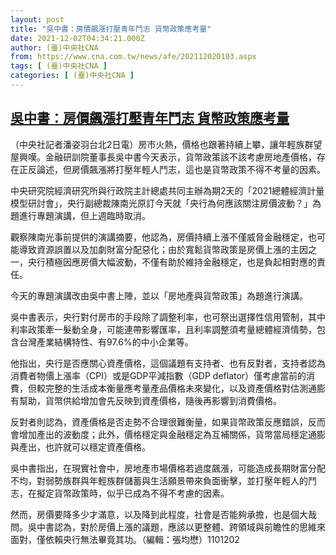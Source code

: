 ```yaml
---
layout: post
title: "吳中書：房價飆漲打壓青年鬥志 貨幣政策應考量"
date: 2021-12-02T04:34:21.000Z
author: (臺)中央社CNA
from: https://www.cna.com.tw/news/afe/202112020103.aspx
tags: [ (臺)中央社CNA ]
categories: [ (臺)中央社CNA ]
---
```

<!--1638419661000-->
[吳中書：房價飆漲打壓青年鬥志 貨幣政策應考量](https://www.cna.com.tw/news/afe/202112020103.aspx)
------

<div>
<div></div><div><p>（中央社記者潘姿羽台北2日電）房市火熱，價格也跟著持續上攀，讓年輕族群望屋興嘆。金融研訓院董事長吳中書今天表示，貨幣政策該不該考慮房地產價格，存在正反論述，但房價飆漲將打壓年輕人鬥志，這也是貨幣政策不得不考量的因素。</p><p>中央研究院經濟研究所與行政院主計總處共同主辦為期2天的「2021總體經濟計量模型研討會」，央行副總裁陳南光原訂今天就「央行為何應該關注房價波動？」為題進行專題演講，但上週臨時取消。</p><p>觀察陳南光事前提供的演講摘要，他認為，房價持續上漲不僅威脅金融穩定，也可能導致資源誤置以及加劇財富分配惡化；由於寬鬆貨幣政策是房價上漲的主因之一，央行積極因應房價大幅波動，不僅有助於維持金融穩定，也是負起相對應的責任。</p><p>今天的專題演講改由吳中書上陣，並以「房地產與貨幣政策」為題進行演講。</p><p>吳中書表示，央行對付房市的手段除了調整利率，也可祭出選擇性信用管制，其中利率政策牽一髮動全身，可能連帶影響匯率，且利率調整須考量總體經濟情勢，包含台灣產業結構特性、有97.6%的中小企業等。</p><p>他指出，央行是否應關心資產價格，這個議題有支持者、也有反對者，支持者認為消費者物價上漲率（CPI）或是GDP平減指數（GDP deflator）僅考慮當前的消費，但較完整的生活成本衡量應考量產品價格未來變化，以及資產價格對估測通膨有幫助，貨幣供給增加會先反映到資產價格，隨後再影響到消費價格。</p><p>反對者則認為，資產價格是否走勢不合理很難衡量，如果貨幣政策反應錯誤，反而會增加產出的波動度；此外，價格穩定與金融穩定為互補關係，貨幣當局穩定通膨與產出，也許就可以穩定資產價格。</p><p>吳中書指出，在現實社會中，房地產市場價格若過度飆漲，可能造成長期財富分配不均，對弱勢族群與年輕族群儲蓄與生活願景帶來負面衝擊，並打壓年輕人的鬥志，在擬定貨幣政策時，似乎已成為不得不考慮的因素。</p><p>然而，房價要降多少才滿意，以及降到此程度，社會是否能夠承擔，也是個大哉問。吳中書認為，對於房價上漲的議題，應該以更整體、跨領域與前瞻性的思維來面對，僅依賴央行無法畢竟其功。（編輯：張均懋）1101202</p></div>
</div>
